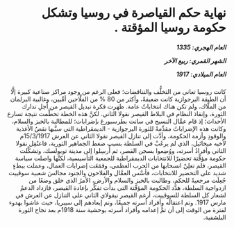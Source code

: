 <h1 dir="rtl">نهاية حكم القياصرة في روسيا وتشكل حكومة روسيا المؤقتة .</h1>

<h5 dir="rtl">العام الهجري:  1335

الشهر القمري: ربيع الآخر

العام الميلادي: 1917</h5>

<p dir="rtl">كانت روسيا تعاني من التخلُّف والتناقضات؛ فعلى الرغم من وجود مراكز صناعية كبيرة إلَّا أن الطبقة البرجوازية كانت ضعيفةً، وأكثر من 80 % من الفلَّاحين أمِّيين، وغالبية البرلمان من الملَّاك، ولم تكن هناك انتخاباتٌ عامة. ظهرت فكرة تبديل القيصر من أجلِ تدارك الثورة، وإنقاذ النظام في البلاط القيصر نقولا الثاني. لكنَّ هذه الخطة تحطَّمت نتيجة تسارع الأحداث؛ إذ قام عمَّال النسيج في سانت بطرسبورغ بإضرابات؛ للمطالبة بالخبز والسلام، وكانت هذه الإضراباتُ مقدِّمةً للثورة البرجوازية - الديمقراطية التي سبَّبها نقصُ الأغذية والوقودِ وأزمة الحكومة، وأدَّت إلى تنازل القيصر نقولا الثاني عن العرش 15/3/1917م لأخيه ميخائيل، الذي لم يرغَبْ في السلطة بسبب ضغط الجماهير الثورية، فاعتُقِل نقولا الثاني وأفرادُ أسرته، ووُضِعوا بسجن القصر، ثم أُرسِلوا إلى مدينة توبولسك، وتشكَّلت حكومة مؤقَّتة تحضيرًا للانتخابات الديمقراطية للجمعية التأسيسية، لكنَّها واصلت سياسة القيصر، فلم تعلِنْ انسحابها من الحرب العظمى، وقمَعَت إضرابات العمال، وعملت ببطءٍ شديد على التحضير للانتخابات، فأسَّس العمَّال والفلاحون والجنود مجالسَ شعبية سوڤييت جُعِلَت مرجعيةً للحكم، وطالبت بالخبز والسلام والأرض، الأمرُ الذي خلق وضعًا من ازدواجية السلطة، هدَّد الحكومة المؤقّتة التي بدأت تفكِّر بإعادة القيصر، فازداد الدعمُ لشعار كل السلطة للسوڤييت، أرغم القيصر نيقولاي الثاني على التنازل عن العرش في مارس 1917. وتم اعتقالُه وأفراد أسرته جميعًا، وتم إبعادهم إلى سيبريا، حيث عاشوا بهدوء لفترة من الوقت إلى أن تمَّ إعدامه وأفراد أسرته بوحشية سنة 1918م بعد نجاح الثورة البلشفية.</p></br>

